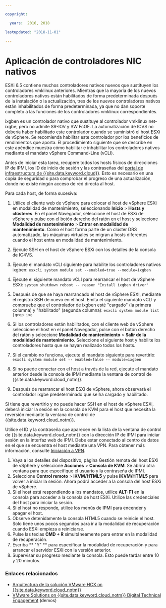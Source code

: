 ```yaml
---

copyright:

  years:  2016, 2018

lastupdated: "2018-11-01"

---
```


# Aplicación de controladores NIC nativos

ESXi 6.5 contiene muchos controladores nativos nuevos que sustituyen los controladores vmklinux anteriores. Mientras que la mayoría de los nuevos controladores nativos están habilitados de forma predeterminada después de la instalación o la actualización, tres de los nuevos controladores nativos están inhabilitados de forma predeterminada, ya que no dan soporte completo a las funciones de los controladores vmklinux correspondientes.

ixgben es un controlador nativo que sustituye al controlador vmklinux net-ixgbe, pero no admite SR-IOV y SW FcOE. La automatización de ICVS no debería haber habilitado este controlador cuando se suministró el host ESXi de vSphere. Se recomienda habilitar este controlador por los beneficios de rendimientos que aporta. El procedimiento siguiente que se describe en este apéndice muestra cómo habilitar e inhabilitar los controladores nativos mediante el mandato vSphere Command-Line (vCLI).

Antes de iniciar esta tarea, recupere todos los hosts físicos de direcciones IP de IPMI, los ID de inicio de sesión y las contraseñas del [portal de infraestructura de {{site.data.keyword.cloud}}](https://control.softlayer.com/devices). Esto es necesario en una copia de seguridad o para comprobar el progreso de una actualización, donde no existe ningún acceso de red directa al host.

Para cada host, de forma sucesiva:
1. Utilice el cliente web de vSphere para colocar el host de vSphere ESXi en modalidad de mantenimiento, seleccionando **Inicio** > **Hosts y clústeres**. En el panel Navegador, seleccione el host de ESXi de vSphere y pulse con el botón derecho del ratón en el host y seleccione **Modalidad de mantenimiento** > **Entrar en modalidad de mantenimiento**. Como el host forma parte de un clúster DRS automatizado, las máquinas virtuales se migran a hosts diferentes cuando el host entra en modalidad de mantenimiento.
2. Ejecute SSH en el host de vSphere ESXi con los detalles de la consola de IC4VS.
3. Ejecute el mandato vCLI siguiente para habilite los controladores nativos ixgben:  `esxcli system module set --enabled=true --module=ixgben`
4. Ejecute el siguiente mandato vCLI para rearrancar el host de vSphere ESXi: `system shutdown reboot -- reason "Install ixgben driver"`
5. Después de que se haya rearrancado el host de vSphere ESXI, mediante el registro SSH de nuevo en el host. Emita el siguiente mandato vCLI y compruebe que el controlador de ixgben esté "cargado" (la primera columna) y "habilitado" (segunda columna): `esxcli system module list |grep ixg`
6. Si los controladores están habilitados, con el cliente web de vSphere seleccione el host en el panel Navegador, pulse con el botón derecho del ratón y seleccione **Modalidad de mantenimiento** > **Salir de la modalidad de mantenimiento**. Seleccione el siguiente host y habilite los controladores hasta que se hayan realizado todos los hosts.
7. Si el cambio no funciona, ejecute el mandato siguiente para revertirlo: ` esxcli system module set -- enabled=false -- module=ixgben `

8. Si no puede conectar con el host a través de la red, ejecute el mandato anterior desde la consola de IPMI mediante la ventana de control de {{site.data.keyword.cloud_notm}}.
9. Después de rearrancar el host ESXi de vSphere, ahora observará el controlador ixgbe predeterminado que se ha cargado y habilitado.

Si tiene que revertirlo y no puede hacer SSH en el host de vSphere ESXi, deberá iniciar la sesión en la consola de KVM para el host que necesita la reversión mediante la ventana de control de {{site.data.keyword.cloud_notm}}.

Utilice el ID y la contraseña que aparecen en la lista de la ventana de control de {{site.data.keyword.cloud_notm}} con la dirección IP de IPMI para iniciar sesión en la interfaz web de IPMI. Debe estar conectado al centro de datos en el que se encuentra el host mediante una VPN. Para obtener más información, consulte
[Iniciación a VPN](../../../../infrastructure/iaas-vpn/getting-started.html).

1. Vaya a los detalles del dispositivo, página Gestión remota del host ESXi de vSphere y seleccione **Acciones** > **Consola de KVM**. Se abrirá otra ventana para que especifique el usuario y la contraseña de IPMI.
2. Seleccione **Control remoto** > **iKVM/HTML5** y pulse **iKVM/HTML5** para volver a iniciar la sesión. Ahora podrá acceder a la consola del host ESXi de vSphere.
3. Si el host está respondiendo a los mandatos, utilice **ALT-F1** en la consola para acceder a la consola de host ESXi. Utilice las credenciales del host para iniciar la sesión.
4. Si el host no responde, utilice los menús de IPMI para encender y apagar el host.
5. Observe detenidamente la consola HTML5 cuando se reinicie el host. Solo tiene unos pocos segundos para ir a la modalidad de recuperación cuando ESXi empieza a reiniciarse.
6. Pulse las teclas **CMD + R** simultáneamente para entrar en la modalidad de recuperación.
7. Escriba ** "Y" ** para especificar la modalidad de recuperación y para arrancar el servidor ESXi con la versión anterior.
8. Supervisar su progreso mediante la consola. Esto puede tardar entre 10 y 20 minutos.

### Enlaces relacionados

* [Arquitectura de la solución VMware HCX on {{site.data.keyword.cloud_notm}}](https://www.ibm.com/cloud/garage/files/HCX_Architecture_Design.pdf)
* [VMware Solutions on {{site.data.keyword.cloud_notm}} Digital Technical Engagement](https://ibm-dte.mybluemix.net/ibm-vmware) (demos)
